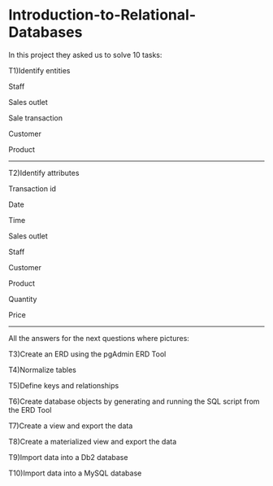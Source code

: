 # Introduction-to-Relational-Databases

In this project they asked us to solve 10 tasks:

T1)Identify entities

Staff 

Sales outlet 

Sale transaction 

Customer 

Product

----------------------

T2)Identify attributes

Transaction id 

Date 

Time 

Sales outlet 

Staff 

Customer 

Product 

Quantity 

Price 

----------------------
All the answers for the next questions where pictures:

T3)Create an ERD using the pgAdmin ERD Tool

T4)Normalize tables

T5)Define keys and relationships

T6)Create database objects by generating and running the SQL script from the ERD Tool 

T7)Create a view and export the data

T8)Create a materialized view and export the data

T9)Import data into a Db2 database

T10)Import data into a MySQL database





